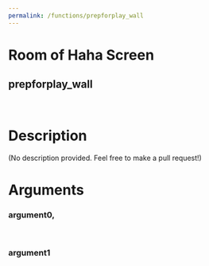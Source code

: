 ```yaml
---
permalink: /functions/prepforplay_wall
---
```

# Room of Haha Screen  
## prepforplay_wall  
&nbsp;  
# Description  
(No description provided. Feel free to make a pull request!) 
&nbsp;  
# Arguments
### argument0, 

&nbsp;  
### argument1

&nbsp;  


